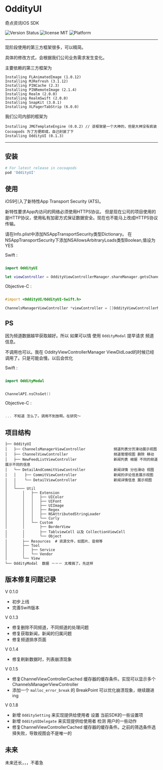 # OddityUI

奇点资讯IOS SDK

 ![Version Status](https://img.shields.io/badge/OddityUI-1.0.1-brightgreen.svg)
 ![license MIT](https://img.shields.io/cocoapods/l/JSQMessagesViewController.svg)
 ![Platform](https://img.shields.io/badge/platform-ios-lightgrey.svg)

------------------------

现阶段使用的第三方框架很多，可以精简。

具体的修改方式，会根据我们公司业务需求发生变化。

主要依赖的第三方框架为

````
Installing FLAnimatedImage (1.0.12)
Installing MJRefresh (3.1.12)
Installing PINCache (2.3)
Installing PINRemoteImage (2.1.4)
Installing Realm (2.0.0)
Installing RealmSwift (2.0.0)
Installing SnapKit (3.0.1)
Installing XLPagerTabStrip (6.0.0)
````

我们公司内部的框架为
````
Installing JMGTemplateEngine (0.0.2) // 该框架是一个大神的，但是大神没有疯装 Cocoapods 为了方便即成，自己封装了下
Installing OddityUI (0.1.3)
````

------------------------

## 安装

````ruby
# For latest release in cocoapods
pod 'OddityUI'
````

## 使用

iOS9引入了新特性App Transport Security (ATS)。

新特性要求App内访问的网络必须使用HTTPS协议。
但是现在公司的项目使用的是HTTP协议，使用私有加密方式保证数据安全。现在也不能马上改成HTTPS协议传输。

请在Info.plist中添加NSAppTransportSecurity类型Dictionary。
在NSAppTransportSecurity下添加NSAllowsArbitraryLoads类型Boolean,值设为YES

Swift :
````swift

import OddityUI

let viewController = OddityViewControllerManager.shareManager.getsChannelsManagerViewController() // 首先获取UIViewController ，之后怎么跳转或者展示就很简单了

````

Objective-C :
````objective-c

#import <OddityUI/OddityUI-Swift.h>

ChannelsManagerViewController *viewController = [[OddityViewControllerManager shareManager]getsChannelsManagerViewController];
````

## PS

因为频道数据越早获取越好。所以 如果可以情 使用 `OddityModal` 提早请求 频道信息。

不调用也可以。我在 OddityViewControllerManager ViewDidLoad的时候已经调用了。只是可能会慢。以后会优化


Swift :
````swift

import OddityModal


ChannelAPI.nsChsGet()

````

Objective-C :
````objective-c

... 不知道 怎么了。调用不到放啊。在研究～
````

## 项目结构

```
├── OddityUI  
│   ├── ChannelsManagerViewController             频道列表分页滑动展示视图
│   ├── ChannelViewController                     频道管理视图 删除 移动
│   ├── NewFeedListViewController                 新闻列表 根据 不同的频道展示不同的信息
│   └── DetailAndCommitViewController             新闻详情 分也滑动 视图
│   │    ├── CommitViewController                 新闻的评论信息展示视图
│   │    └── DetailViewController                 新闻详情信息 展示视图
│   │
│   └──── Util
│       │   ├── Extension
│       │   │   ├── UIColor
│       │   │   ├── UIFont
│       │   │   ├── UIImage
│       │   │   ├── Regex
│       │   │   ├── NSAttributedStringLoader
│       │   │   └── Curly
│       │   └── Custom
│       │       ├── BorderView
│       │       ├── TablviewCell 以及 CollectionViewCell
│       │       └── Object
│       ├── Resources  # 资源文件，如图片、音频等
│       ├── Tool
│       │   ├── Service
│       │   └── Vendor
│       └── View
└── OddityModal  数据 －－－ 太难搞了。先这样
```

## 版本修复问题记录

V 0.1.0

* 初步上线
* 完善Swift版本

V 0.1.3

* 修复删除不同频道，不同频道的处理问题
* 修复获取新闻，新闻的归属问题
* 修复频道排序页面

V 0.1.4

* 修复刷新数据时，列表崩溃现象

V 0.1.5

* 修复ChannelViewControllerCached 缓存器的缓存条件。实现可以显示多个 ChannelsManagerViewController
* 添加一个 `malloc_error_break` 的 BreakPoint 可以优化崩溃现象，继续跟进ing

V 0.1.8

* 新增 `OdditySetting` 来实现提供给使用者 设置 当前SDK的一些设置项
* 新增 `OddityUIDelegate` 来实现提供给使用者 检测 用户的一些动作
* 修复ChannelViewControllerCached 缓存器的缓存条件。之前的筛选条件选择失败，导致视图会不是唯一的


## 未来

未来还长，，，不着急
